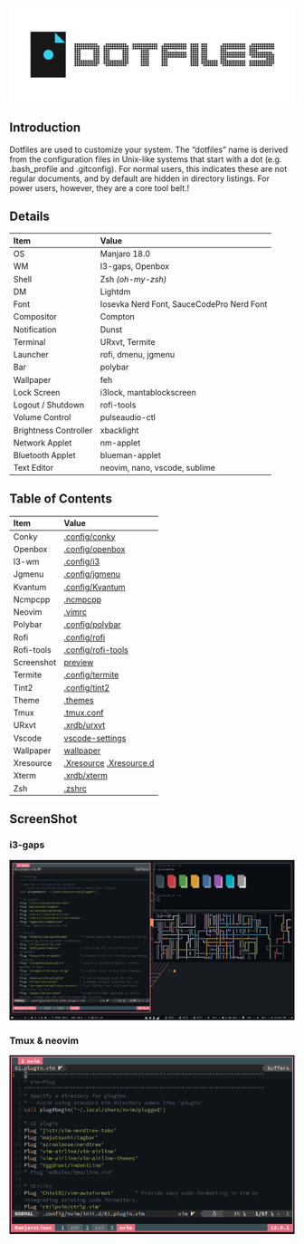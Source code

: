 ![Dotfiles Header](https://raw.githubusercontent.com/nabil48/dotfiles/master/images/header.png)

## Introduction

Dotfiles are used to customize your system. The “dotfiles” name is derived from the configuration files in Unix-like systems that start with a dot (e.g. .bash_profile and .gitconfig). For normal users, this indicates these are not regular documents, and by default are hidden in directory listings. For power users, however, they are a core tool belt.</tspan>!

## Details

| Item                  | Value                                     |
| :-------------------- | :---------------------------------------- |
| OS                    | Manjaro 18.0                              |
| WM                    | I3-gaps, Openbox                          |
| Shell                 | Zsh _(oh-my-zsh)_                         |
| DM                    | Lightdm                                   |
| Font                  | Iosevka Nerd Font, SauceCodePro Nerd Font |
| Compositor            | Compton                                   |
| Notification          | Dunst                                     |
| Terminal              | URxvt, Termite                            |
| Launcher              | rofi, dmenu, jgmenu                       |
| Bar                   | polybar                                   |
| Wallpaper             | feh                                       |
| Lock Screen           | i3lock, mantablockscreen                  |
| Logout / Shutdown     | rofi-tools                                |
| Volume Control        | pulseaudio-ctl                            |
| Brightness Controller | xbacklight                                |
| Network Applet        | nm-applet                                 |
| Bluetooth Applet      | blueman-applet                            |
| Text Editor           | neovim, nano, vscode, sublime             |

## Table of Contents

| Item       | Value                                                                                                                                                   |
| :--------- | :------------------------------------------------------------------------------------------------------------------------------------------------------ |
| Conky      | [.config/conky](https://github.com/nabil48/dotfiles/tree/master/.config/conky)                                                                          |
| Openbox    | [.config/openbox](https://github.com/nabil48/dotfiles/tree/master/.config/openbox)                                                                      |
| I3-wm      | [.config/i3](https://github.com/nabil48/dotfiles/tree/master/.config/i3)                                                                                |
| Jgmenu     | [.config/jgmenu](https://github.com/nabil48/dotfiles/tree/master/.config/jgmenu)                                                                        |
| Kvantum    | [.config/Kvantum](https://github.com/nabil48/dotfiles/tree/master/.config/Kvantum)                                                                      |
| Ncmpcpp    | [.ncmpcpp](https://github.com/nabil48/dotfiles/tree/master/.ncmpcpp)                                                                                    |
| Neovim     | [.vimrc](https://github.com/nabil48/dotfiles/blob/master/.config/nvim)                                                                                  |
| Polybar    | [.config/polybar](https://github.com/nabil48/dotfiles/tree/master/.config/polybar)                                                                      |
| Rofi       | [.config/rofi](https://github.com/nabil48/dotfiles/tree/master/.config/rofi)                                                                            |
| Rofi-tools | [.config/rofi-tools](https://github.com/nabil48/dotfiles/tree/master/.config/rofi-tools)                                                                |
| Screenshot | [preview](https://github.com/nabil48/dotfiles/tree/master/preview)                                                                                      |  |
| Termite    | [.config/termite](https://github.com/nabil48/dotfiles/tree/master/.config/termite)                                                                      |
| Tint2      | [.config/tint2](https://github.com/nabil48/dotfiles/tree/master/.config/tint2)                                                                          |
| Theme      | [.themes]()                                                                                                                                             |
| Tmux       | [.tmux.conf](https://github.com/nabil48/dotfiles/blob/master/.tmux.conf)                                                                                |
| URxvt      | [.xrdb/urxvt](https://github.com/nabil48/dotfiles/blob/master/.Xresources.d/urxvt)                                                                              |
| Vscode     | [vscode-settings](https://github.com/nabil48/dotfiles/blob/master/vscode-settings.json)                                                                 |
| Wallpaper  | [wallpaper](https://github.com/nabil48/dotfiles/tree/master/wallpaper)                                                                                  |
| Xresource  | [.Xresource](https://github.com/nabil48/dotfiles/blob/master/.Xresources) [.Xresource.d](https://github.com/nabil48/dotfiles/tree/master/.Xresources.d) |
| Xterm      | [.xrdb/xterm](https://github.com/nabil48/dotfiles/blob/master/.Xresources.d/xterm)                                                                              |
| Zsh        | [.zshrc](https://github.com/nabil48/dotfiles/blob/master/.zshrc)                                                                                        |

## ScreenShot
### i3-gaps
![i3-gaps preview](https://raw.githubusercontent.com/nabil48/dotfiles/master/preview/i3-wm%20preview.png)
### Tmux & neovim
![tmux-nvim](https://raw.githubusercontent.com/nabil48/dotfiles/master/preview/tmux%20preview.png)

